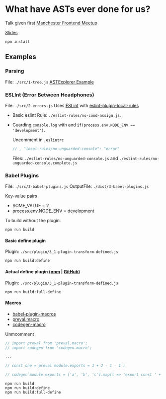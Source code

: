 # What have ASTs ever done for us?

Talk given first [Manchester Frontend Meetup](https://www.meetup.com/en-AU/Manchester-Frontend-Meetup/events/251063895/)

[Slides](https://docs.google.com/presentation/d/1SkFKi2qMgY4CCY2QgFqmSBSSIOZCuUeA-6EJpE98KyY/edit?usp=sharing)

```shell
npm install
```

## Examples

### Parsing

File: `./src/1-tree.js`
[ASTExplorer Example](http://astexplorer.net/#/gist/dac18349029956be575f591964f57362/51d2eeb5ddde532967e120f691ce6203c356eb63)

### ESLInt (Error Between Headphones)

File: `./src/2-errors.js`
Uses [ESLint](https://eslint.org/) with [eslint-plugin-local-rules](https://www.npmjs.com/package/eslint-plugin-local-rules)

- Basic eslint Rule: `./eslint-rules/no-cond-assign.js`.
- Guarding `console.log` with and `if(process.env.NODE_ENV == 'development')`.

  Uncomment in `.eslintrc`

  ```js
  // , "local-rules/no-unguarded-console": "error"
  ```

  Files: `./eslint-rules/no-unguarded-console.js` and `./eslint-rules/no-unguarded-console.complete.js`

### Babel Plugins

File: `./src/3-babel-plugins.js`
OutputFile: `./dist/3-babel-plugins.js`

Key-value pairs

- SOME_VALUE = 2
- process.env.NODE_ENV = development

To build without the plugin.
```shell
npm run build
```

#### Basic define plugin

Plugin: `./src/plugin/3_1-plugin-transform-defined.js`

```shell
npm run build:define
```

#### Actual define plugin ([npm](https://www.npmjs.com/package/babel-plugin-transform-define) | [GitHub](https://github.com/FormidableLabs/babel-plugin-transform-define))

Plugin: `./src/plugin/3_1-plugin-transform-defined.js`

```shell
npm run build:full-define
```

#### Macros

- [babel-plugin-macros](https://www.npmjs.com/package/babel-plugin-macros)
- [preval.macro](https://github.com/kentcdodds/preval.macro)
- [codegen-macro](https://github.com/kentcdodds/codegen.macro)

Unmcomment
```js
// import preval from 'preval.macro';
// import codegen from 'codegen.macro';

...

// const one = preval`module.exports = 1 + 2 - 1 - 1`;

// codegen`module.exports = ['a', 'b', 'c'].map(l => 'export const ' + l + ' = ' + JSON.stringify(l)).join(';')`;

```

```shell
npm run build
npm run build:define
npm run build:full-define
```
